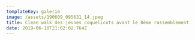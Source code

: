 ```yaml
---
templateKey: galerie
image: /assets/190609_095631_14.jpeg
title: Clean walk des jeunes coquelicots avant le 8ème rassemblement
date: 2019-06-10T21:02:02.764Z
---
```


